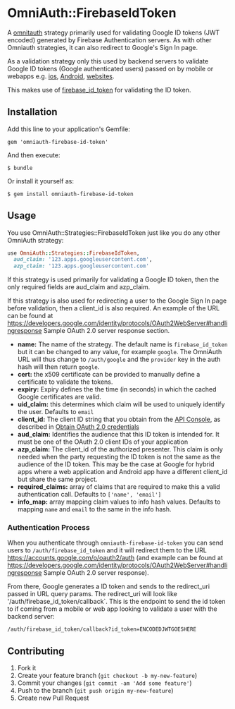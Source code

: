 # OmniAuth::FirebaseIdToken

A [omnitauth](https://github.com/omniauth/omniauth) strategy primarily used for validating Google ID tokens
(JWT encoded) generated by Firebase Authentication servers. As with other Omniauth strategies, it can also
redirect to Google's Sign In page.

As a validation strategy only this used by backend servers to validate Google ID tokens (Google
authenticated users) passed on by mobile or webapps e.g.
[ios](https://developers.google.com/identity/sign-in/ios/backend-auth),
[Android](https://developers.google.com/identity/sign-in/android/backend-auth),
[websites](https://developers.google.com/identity/sign-in/web/backend-auth).

This makes use of [firebase_id_token](https://github.com/fschuindt/firebase_id_token) for validating the ID token.

## Installation

Add this line to your application's Gemfile:

    gem 'omniauth-firebase-id-token'

And then execute:

    $ bundle

Or install it yourself as:

    $ gem install omniauth-firebase-id-token

## Usage

You use OmniAuth::Strategies::FirebaseIdToken just like you do any other OmniAuth strategy:

```ruby
use OmniAuth::Strategies::FirebaseIdToken,
  aud_claim: '123.apps.googleusercontent.com',
  azp_claim: '123.apps.googleusercontent.com'
```

If this strategy is used primarily for validating a Google ID token, then the only required fields are
aud_claim and azp_claim.

If this strategy is also used for redirecting a user to the Google Sign In page before validation,
then a client_id is also required. An example of the URL can be found at
https://developers.google.com/identity/protocols/OAuth2WebServer#handlingresponse Sample OAuth 2.0 server
response section.

* **name:** The name of the strategy. The default name is `firebase_id_token` but it can be changed to any value, for
  example `google`. The OmniAuth URL will thus change to `/auth/google` and the `provider` key in the auth hash will
  then return `google`.
* **cert:** the x509 certificate can be provided to manually define a certificate to validate the tokens.
* **expiry:** Expiry defines the the time (in seconds) in which the cached Google certificates are valid.
* **uid_claim:** this determines which claim will be used to uniquely identify the user. Defaults
  to `email`
* **client_id:** The client ID string that you obtain from the [API Console](https://console.developers.google.com/),
  as described in [Obtain OAuth 2.0 credentials](https://developers.google.com/identity/protocols/OpenIDConnect#getcredentials)
* **aud_claim:** Identifies the audience that this ID token is intended for. It must be one of the OAuth 2.0 client
  IDs of your application
* **azp_claim:** The client_id of the authorized presenter. This claim is only needed when the party requesting the
  ID token is not the same as the audience of the ID token. This may be the case at Google for hybrid apps where a
  web application and Android app have a different client_id but share the same project.
* **required_claims:** array of claims that are required to make this a valid authentication call.
  Defaults to `['name', 'email']`
* **info_map:** array mapping claim values to info hash values. Defaults to mapping `name` and `email`
  to the same in the info hash.

### Authentication Process

When you authenticate through `omniauth-firebase-id-token` you can send users to `/auth/firebase_id_token`
and it will redirect them to the URL https://accounts.google.com/o/oauth2/auth (and example can be
found at https://developers.google.com/identity/protocols/OAuth2WebServer#handlingresponse
Sample OAuth 2.0 server response).

From there, Google generates a ID token and sends to the redirect_uri passed in URL query params.
The redirect_uri will look like '/auth/firebase_id_token/callback`. This is the endpoint to send the id token
to if coming from a mobile or web app looking to validate a user with the backend server:

    /auth/firebase_id_token/callback?id_token=ENCODEDJWTGOESHERE

## Contributing

1. Fork it
2. Create your feature branch (`git checkout -b my-new-feature`)
3. Commit your changes (`git commit -am 'Add some feature'`)
4. Push to the branch (`git push origin my-new-feature`)
5. Create new Pull Request

